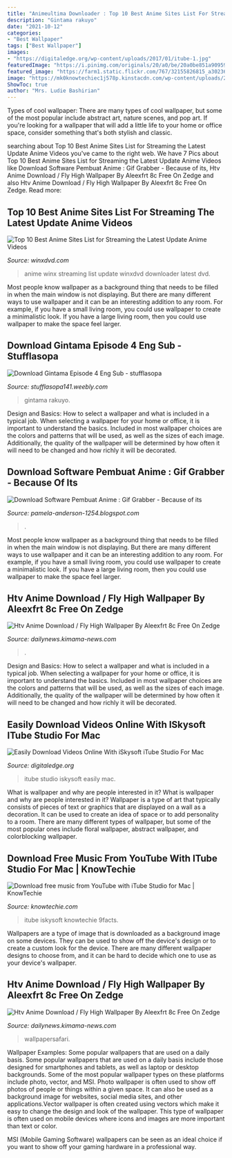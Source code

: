 ```yaml
---
title: "Animeultima Downloader : Top 10 Best Anime Sites List For Streaming The Latest Update Anime Videos"
description: "Gintama rakuyo"
date: "2021-10-12"
categories:
- "Best Wallpaper"
tags: ["Best Wallpaper"]
images:
- "https://digitaledge.org/wp-content/uploads/2017/01/itube-1.jpg"
featuredImage: "https://i.pinimg.com/originals/20/a0/be/20a0be851a90959a0e17dece8934c680.jpg"
featured_image: "https://farm1.static.flickr.com/767/32155826815_a30236eec0_b.jpg"
image: "https://mk0knowtechiec1j578p.kinstacdn.com/wp-content/uploads/2016/12/iskysoft-768x457.png"
ShowToc: true
author: "Mrs. Ludie Bashirian"
---
```



Types of cool wallpaper:
There are many types of cool wallpaper, but some of the most popular include abstract art, nature scenes, and pop art. If you're looking for a wallpaper that will add a little life to your home or office space, consider something that's both stylish and classic.

	

		
searching about Top 10 Best Anime Sites List for Streaming the Latest Update Anime Videos you've came to the right web. We have 7 Pics about Top 10 Best Anime Sites List for Streaming the Latest Update Anime Videos like Download Software Pembuat Anime : Gif Grabber - Because of its, Htv Anime Download / Fly High Wallpaper By Aleexfrt 8c Free On Zedge and also Htv Anime Download / Fly High Wallpaper By Aleexfrt 8c Free On Zedge. Read more:
		
    
## Top 10 Best Anime Sites List For Streaming The Latest Update Anime Videos

<img loading=lazy src="https://www.winxdvd.com/img/products/icon11.png" onerror="this.onerror=null;this.src='https://tse2.mm.bing.net/th?id=OIP.RQcc20r-V-vEY1gC_Oc5ggAAAA&amp;pid=15.1';" alt="Top 10 Best Anime Sites List for Streaming the Latest Update Anime Videos">

_Source: winxdvd.com_

>anime winx streaming list update winxdvd downloader latest dvd. 

	

Most people know wallpaper as a background thing that needs to be filled in when the main window is not displaying. But there are many different ways to use wallpaper and it can be an interesting addition to any room. For example, if you have a small living room, you could use wallpaper to create a minimalistic look. If you have a large living room, then you could use wallpaper to make the space feel larger.

    
## Download Gintama Episode 4 Eng Sub - Stufflasopa

<img loading=lazy src="https://stufflasopa141.weebly.com/uploads/1/2/5/6/125623226/249643300.jpg" onerror="this.onerror=null;this.src='https://tse2.mm.bing.net/th?id=OIP.cSZrEKrswqFm6YbKX_HLggHaEB&amp;pid=15.1';" alt="Download Gintama Episode 4 Eng Sub - stufflasopa">

_Source: stufflasopa141.weebly.com_

>gintama rakuyo. 

	

Design and Basics: How to select a wallpaper and what is included in a typical job.
When selecting a wallpaper for your home or office, it is important to understand the basics. Included in most wallpaper choices are the colors and patterns that will be used, as well as the sizes of each image. Additionally, the quality of the wallpaper will be determined by how often it will need to be changed and how richly it will be decorated.

    
## Download Software Pembuat Anime : Gif Grabber - Because Of Its

<img loading=lazy src="https://farm1.static.flickr.com/767/32155826815_a30236eec0_b.jpg" onerror="this.onerror=null;this.src='https://tse4.mm.bing.net/th?id=OIP.elsAN0a6NMjnbJMrBvc8kwHaEK&amp;pid=15.1';" alt="Download Software Pembuat Anime : Gif Grabber - Because of its">

_Source: pamela-anderson-1254.blogspot.com_

>. 

	

Most people know wallpaper as a background thing that needs to be filled in when the main window is not displaying. But there are many different ways to use wallpaper and it can be an interesting addition to any room. For example, if you have a small living room, you could use wallpaper to create a minimalistic look. If you have a large living room, then you could use wallpaper to make the space feel larger.

    
## Htv Anime Download / Fly High Wallpaper By Aleexfrt 8c Free On Zedge

<img loading=lazy src="https://i.pinimg.com/originals/20/a0/be/20a0be851a90959a0e17dece8934c680.jpg" onerror="this.onerror=null;this.src='https://tse4.mm.bing.net/th?id=OIP.XAtkhHwKKYsLQHanJruA9gHaGu&amp;pid=15.1';" alt="Htv Anime Download / Fly High Wallpaper By Aleexfrt 8c Free On Zedge">

_Source: dailynews.kimama-news.com_

>. 

	

Design and Basics: How to select a wallpaper and what is included in a typical job.
When selecting a wallpaper for your home or office, it is important to understand the basics. Included in most wallpaper choices are the colors and patterns that will be used, as well as the sizes of each image. Additionally, the quality of the wallpaper will be determined by how often it will need to be changed and how richly it will be decorated.

    
## Easily Download Videos Online With ISkysoft ITube Studio For Mac

<img loading=lazy src="https://digitaledge.org/wp-content/uploads/2017/01/itube-1.jpg" onerror="this.onerror=null;this.src='https://tse4.mm.bing.net/th?id=OIP.-Kvp-DOZt5z3A01uHqdf6AAAAA&amp;pid=15.1';" alt="Easily Download Videos Online With iSkysoft iTube Studio For Mac">

_Source: digitaledge.org_

>itube studio iskysoft easily mac. 

	

What is wallpaper and why are people interested in it?
What is wallpaper and why are people interested in it?
Wallpaper is a type of art that typically consists of pieces of text or graphics that are displayed on a wall as a decoration. It can be used to create an idea of space or to add personality to a room. There are many different types of wallpaper, but some of the most popular ones include floral wallpaper, abstract wallpaper, and colorblocking wallpaper.

    
## Download Free Music From YouTube With ITube Studio For Mac | KnowTechie

<img loading=lazy src="https://mk0knowtechiec1j578p.kinstacdn.com/wp-content/uploads/2016/12/iskysoft-768x457.png" onerror="this.onerror=null;this.src='https://tse4.mm.bing.net/th?id=OIP.KAnxgaZnTqLik3EE7K29EAHaEa&amp;pid=15.1';" alt="Download free music from YouTube with iTube Studio for Mac | KnowTechie">

_Source: knowtechie.com_

>itube iskysoft knowtechie 9facts. 

	

Wallpapers are a type of image that is downloaded as a background image on some devices. They can be used to show off the device's design or to create a custom look for the device. There are many different wallpaper designs to choose from, and it can be hard to decide which one to use as your device's wallpaper.

    
## Htv Anime Download / Fly High Wallpaper By Aleexfrt 8c Free On Zedge

<img loading=lazy src="https://img.wallpapersafari.com/desktop/1600/900/84/31/daFmwE.jpg" onerror="this.onerror=null;this.src='https://tse3.mm.bing.net/th?id=OIP.MxC4IwMyi8nQwRrzzG8GZgHaEK&amp;pid=15.1';" alt="Htv Anime Download / Fly High Wallpaper By Aleexfrt 8c Free On Zedge">

_Source: dailynews.kimama-news.com_

>wallpapersafari. 

	

Wallpaper Examples: Some popular wallpapers that are used on a daily basis.
Some popular wallpapers that are used on a daily basis include those designed for smartphones and tablets, as well as laptop or desktop backgrounds. Some of the most popular wallpaper types on these platforms include photo, vector, and MSI. 
Photo wallpaper is often used to show off photos of people or things within a given space. It can also be used as a background image for websites, social media sites, and other applications.Vector wallpaper is often created using vectors which make it easy to change the design and look of the wallpaper. This type of wallpaper is often used on mobile devices where icons and images are more important than text or color. 

MSI (Mobile Gaming Software) wallpapers can be seen as an ideal choice if you want to show off your gaming hardware in a professional way.

